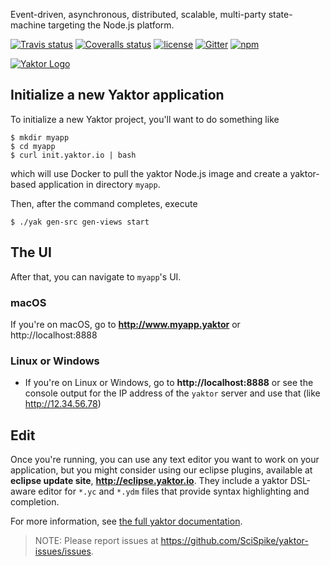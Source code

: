 Event-driven, asynchronous, distributed, scalable, multi-party state-machine targeting the Node.js platform.

[![Travis status](https://img.shields.io/travis/SciSpike/yaktor/master.svg?maxAge=3600)](https://travis-ci.org/SciSpike/yaktor/builds)
[![Coveralls status](https://img.shields.io/coveralls/SciSpike/yaktor/master.svg?maxAge=3600)](https://coveralls.io/github/SciSpike/yaktor?branch=master)
[![license](https://img.shields.io/github/license/SciSpike/yaktor.svg?maxAge=3600)](https://github.com/SciSpike/yaktor/blob/master/LICENSE)
[![Gitter](https://img.shields.io/gitter/room/SciSpike/yaktor.svg?maxAge=3600)](https://gitter.im/SciSpike/yaktor)
[![npm](https://img.shields.io/npm/v/yaktor.svg?maxAge=3600)](https://www.npmjs.com/package/yaktor)

[![Yaktor Logo](http://docs.yaktor.io/images/logo-with-text.png)](http://yaktor.io)

## Initialize a new Yaktor application

To initialize a new Yaktor project, you'll want to do something like

```
$ mkdir myapp
$ cd myapp
$ curl init.yaktor.io | bash
```
which will use Docker to pull the yaktor Node.js image and create a yaktor-based application in directory `myapp`.

Then, after the command completes, execute
```
$ ./yak gen-src gen-views start
```
## The UI
After that, you can navigate to `myapp`'s UI.

### macOS
If you're on macOS, go to **http://www.myapp.yaktor** or http://localhost:8888

### Linux or Windows
* If you're on Linux or Windows, go to **http://localhost:8888** or see the console output for the IP address of the `yaktor` server and use that (like http://12.34.56.78)

## Edit

Once you're running, you can use any text editor you want to work on your application, but you might consider using our eclipse plugins, available at **eclipse update site**, **http://eclipse.yaktor.io**.
They include a yaktor DSL-aware editor for `*.yc` and `*.ydm` files that provide syntax highlighting and completion.

For more information, see [the full yaktor documentation](http://docs.yaktor.io).

> NOTE: Please report issues at https://github.com/SciSpike/yaktor-issues/issues.
